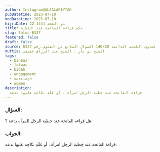 ```yaml
---
author: Instagram@ALSALAFIYYAH
pubDatetime: 2023-07-10
modDatetime: 2023-07-10
hijriDate: 22 ذو الحجة 1444
title: حكم قراءة الفاتحة عند الخطبة
slug: fatwa-6337‏
featured: false
draft: false
source: فتاوى اللجنة الدائمة 146/20 السؤال السابع من الفتوى رقم 6337‏
muftis: الشيخ بن باز ، الشيخ عبد الرزاق عفيفي
tags:
  - binbaz
  - fatwas
  - bidah
  - engagement
  - marriage
  - women
description:
  قراءة الفاتحة عند خِطبة الرجل امرأة ، أو عَقْدِ نكاحِه عليها بدعة
---
```


### السؤال:
هل قراءة الفاتحة عند خطبة الرجل للمرأة بدعة ؟

### الجواب:
قراءة الفاتحة عند خِطبة الرجل امرأة ، أو عَقْدِ نكاحِه عليها بدعة. 
